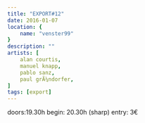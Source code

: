 ```yaml
---
title: "EXPORT#12"
date: 2016-01-07
location: {
    name: "venster99"
}
description: ""
artists: [
    alan courtis,
    manuel knapp,
    pablo sanz,
    paul grÃ¼ndorfer,
]
tags: [export]
---
```

doors:19.30h begin: 20.30h (sharp) entry: 3€


